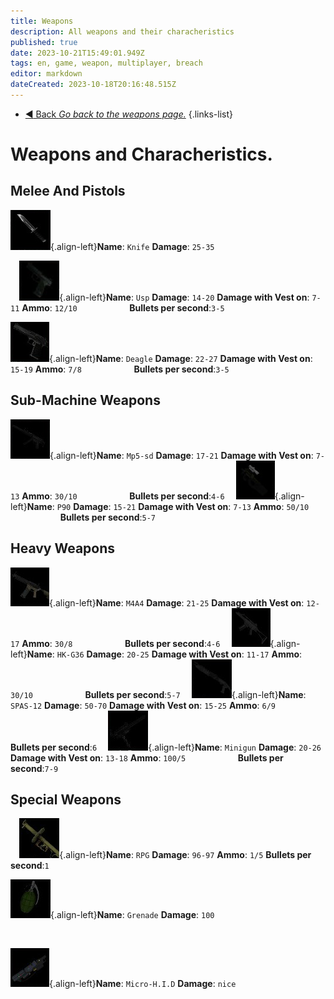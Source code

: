 ```yaml
---
title: Weapons
description: All weapons and their characheristics
published: true
date: 2023-10-21T15:49:01.949Z
tags: en, game, weapon, multiplayer, breach
editor: markdown
dateCreated: 2023-10-18T20:16:48.515Z
---
```


- [:arrow_backward: Back *Go back to the weapons page.*](/en/game/weapons#weapons)
{.links-list}
# Weapons and Characheristics.
## Melee And Pistols
![knife.png](/images/items/inventoryicons/knife.png){.align-left}**Name**: `Knife`
**Damage**: `25-35`

⠀
![usp.png](/images/items/inventoryicons/usp.png){.align-left}**Name**: `Usp`
**Damage**: `14-20`
**Damage with Vest on**: `7-11`
**Ammo**: `12/10`
⠀⠀⠀⠀⠀⠀ ⠀ **Bullets per second**:`3-5`

![deagle.png](/images/items/inventoryicons/deagle.png){.align-left}**Name**: `Deagle`
**Damage**: `22-27`
**Damage with Vest on**: `15-19`
**Ammo**: `7/8`
⠀⠀⠀⠀⠀⠀ ⠀ **Bullets per second**:`3-5`
## Sub-Machine Weapons
![mp5-sd.png](/images/items/inventoryicons/mp5-sd.png){.align-left}**Name**: `Mp5-sd`
**Damage**: `17-21`
**Damage with Vest on**: `7-13`
**Ammo**: `30/10`
⠀⠀⠀⠀⠀⠀ ⠀ **Bullets per second**:`4-6`
⠀
![p90.png](/images/items/inventoryicons/p90.png){.align-left}**Name**: `P90`
**Damage**: `15-21`
**Damage with Vest on**: `7-13`
**Ammo**: `50/10`
⠀⠀⠀⠀⠀⠀ ⠀ **Bullets per second**:`5-7`
## Heavy Weapons
![m4a4.png](/images/items/inventoryicons/m4a4.png){.align-left}**Name**: `M4A4`
**Damage**: `21-25`
**Damage with Vest on**: `12-17`
**Ammo**: `30/8`
⠀⠀⠀⠀⠀⠀ ⠀ **Bullets per second**:`4-6`
⠀
![HK-G36.png](/images/items/inventoryicons/scar.png){.align-left}**Name**: `HK-G36`
**Damage**: `20-25`
**Damage with Vest on**: `11-17`
**Ammo**: `30/10`
⠀⠀⠀⠀⠀⠀ ⠀ **Bullets per second**:`5-7`
⠀
![SPAS12.png](/images/items/inventoryicons/spas-12.png){.align-left}**Name**: `SPAS-12`
**Damage**: `50-70`
**Damage with Vest on**: `15-25`
**Ammo**: `6/9`
⠀⠀⠀⠀⠀⠀ ⠀ **Bullets per second**:`6`
⠀
![minigun.png](/images/items/inventoryicons/minigun.png){.align-left}**Name**: `Minigun`
**Damage**: `20-26`
**Damage with Vest on**: `13-18`
**Ammo**: `100/5`
⠀⠀⠀⠀⠀⠀ ⠀ **Bullets per second**:`7-9`
## Special Weapons
⠀
![rpg.png](/images/items/inventoryicons/rpg.png){.align-left}**Name**: `RPG`
**Damage**: `96-97`
**Ammo**: `1/5`
**Bullets per second**:`1`
⠀

![grenade.png](/images/items/inventoryicons/grenade.png){.align-left}**Name**: `Grenade`
**Damage**: `100`

⠀

![microhid.png](/images/items/inventoryicons/microhid.png){.align-left}**Name**: `Micro-H.I.D`
**Damage**: `nice`